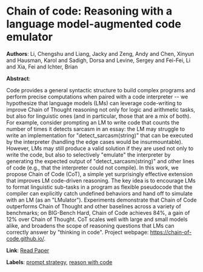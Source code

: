 # Chain of code: Reasoning with a language model-augmented code emulator

**Authors**: Li, Chengshu and Liang, Jacky and Zeng, Andy and Chen, Xinyun and Hausman, Karol and Sadigh, Dorsa and Levine, Sergey and Fei-Fei, Li and Xia, Fei and Ichter, Brian

**Abstract**:

Code provides a general syntactic structure to build complex programs and perform precise computations when paired with a code interpreter -- we hypothesize that language models (LMs) can leverage code-writing to improve Chain of Thought reasoning not only for logic and arithmetic tasks, but also for linguistic ones (and in particular, those that are a mix of both). For example, consider prompting an LM to write code that counts the number of times it detects sarcasm in an essay: the LM may struggle to write an implementation for "detect_sarcasm(string)" that can be executed by the interpreter (handling the edge cases would be insurmountable). However, LMs may still produce a valid solution if they are used not only to write the code, but also to selectively "emulate" the interpreter by generating the expected output of "detect_sarcasm(string)" and other lines of code (e.g., that the interpreter could not compile). In this work, we propose Chain of Code (CoT), a simple yet surprisingly effective extension that improves LM code-driven reasoning. The key idea is to encourage LMs to format linguistic sub-tasks in a program as flexible pseudocode that the compiler can explicitly catch undefined behaviors and hand off to simulate with an LM (as an "LMulator"). Experiments demonstrate that Chain of Code outperforms Chain of Thought and other baselines across a variety of benchmarks; on BIG-Bench Hard, Chain of Code achieves 84%, a gain of 12% over Chain of Thought. CoT scales well with large and small models alike, and broadens the scope of reasoning questions that LMs can correctly answer by "thinking in code". Project webpage: https://chain-of-code.github.io/.

**Link**: [Read Paper](https://arxiv.org/pdf/2312.04474.pdf)

**Labels**: [prompt strategy](../../labels/prompt_strategy.md), [reason with code](../../labels/reason_with_code.md)
